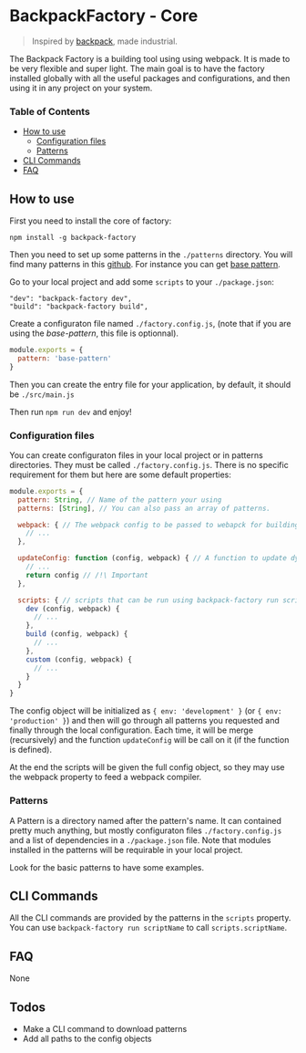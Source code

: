 # BackpackFactory - Core

> Inspired by [backpack](https://github.com/jaredpalmer/backpack), made industrial.

The Backpack Factory is a building tool using using webpack. It is made to be very flexible and super light. The main goal is to have the factory installed globally with all the useful packages and configurations, and then using it in any project on your system.

### Table of Contents
- [How to use](How-to-use)
  - [Configuration files](Configuration-files)
  - [Patterns](Patterns)
- [CLI Commands](CLI-Commands)
- [FAQ](FAQ)

## How to use
First you need to install the core of factory:
```
npm install -g backpack-factory
```

Then you need to set up some patterns in the `./patterns` directory. You will find many patterns in this [github](https://github.com/backpack-factory). For instance you can get [base pattern](https://github.com/backpack-factory/base-pattern).

Go to your local project and add some `scripts` to your `./package.json`:
```
"dev": "backpack-factory dev",
"build": "backpack-factory build",
```

Create a configuraton file named `./factory.config.js`, (note that if you are using the _base-pattern_, this file is optionnal).
```js
module.exports = {
  pattern: 'base-pattern'
}
```

Then you can create the entry file for your application, by default, it should be `./src/main.js`

Then run `npm run dev` and enjoy!

### Configuration files
You can create configuraton files in your local project or in patterns directories. They must be called `./factory.config.js`. There is no specific requirement for them but here are some default properties:
```js
module.exports = {
  pattern: String, // Name of the pattern your using
  patterns: [String], // You can also pass an array of patterns.

  webpack: { // The webpack config to be passed to webapck for building
    // ...
  },

  updateConfig: function (config, webpack) { // A function to update dynamically the configuration
    // ...
    return config // /!\ Important
  },

  scripts: { // scripts that can be run using backpack-factory run scriptName
    dev (config, webpack) {
      // ...
    },
    build (config, webpack) {
      // ...
    },
    custom (config, webpack) {
      // ...
    }
  }
}
```

The config object will be initialized as `{ env: 'development' }` (or `{ env: 'production' }`) and then will go through all patterns you requested and finally through the local configuration. Each time, it will be merge (recursively) and the function `updateConfig` will be call on it (if the function is defined).

At the end the scripts will be given the full config object, so they may use the webpack property to feed a webpack compiler.

### Patterns
A Pattern is a directory named after the pattern's name. It can contained pretty much anything, but mostly configuraton files `./factory.config.js` and a list of dependencies in a `./package.json` file. Note that modules installed in the patterns will be requirable in your local project.

Look for the basic patterns to have some examples.

## CLI Commands
All the CLI commands are provided by the patterns in the `scripts` property. You can use `backpack-factory run scriptName` to call `scripts.scriptName`.

## FAQ
None

## Todos
- Make a CLI command to download patterns
- Add all paths to the config objects
